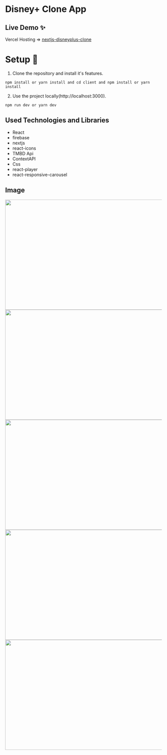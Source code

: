 # Disney+ Clone App

## Live Demo ✨
Vercel Hosting => [nextjs-disneyplus-clone](https://nextjs-disneyplus-clone.vercel.app/)


# Setup 🚀

1. Clone the repository and install it's features.

```
npm install or yarn install and cd client and npm install or yarn install
```

2. Use the project locally(http://localhost:3000).

```
npm run dev or yarn dev
```
## Used Technologies and Libraries

- React
- firebase
- nextjs
- react-icons
- TMBD Api
- ContextAPI
- Css
- react-player
- react-responsive-carousel

## Image

<img src="https://user-images.githubusercontent.com/67802869/212442407-46bda17b-a719-408c-8ef3-ac40443b21b5.jpg" width=720px height=354px />


<img src="https://user-images.githubusercontent.com/67802869/212442486-4d1161c2-3dfb-4ba6-9901-72b6c85c9926.jpg" width=720px height=354px />


<img src="https://user-images.githubusercontent.com/67802869/212442489-09878ff8-8705-40ab-9493-9e9f511a8690.jpg" width=720px height=354px />


<img src="https://user-images.githubusercontent.com/67802869/212442492-9cd8f7cb-de87-4b7f-a365-aac30119e41e.jpg" width=720px height=354px />


<img src="https://user-images.githubusercontent.com/67802869/212442684-4e813409-2b16-4e0a-a458-e7e86fe9e3c2.jpg" width=720px height=354px />
